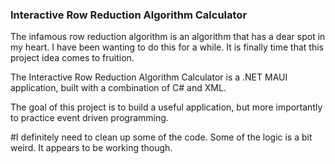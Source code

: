 ### Interactive Row Reduction Algorithm Calculator


The infamous row reduction algorithm is an algorithm that has a dear spot in my heart. I have been wanting to do this for a while. It is finally time
that this project idea comes to fruition. 

The Interactive Row Reduction Algorithm Calculator is a .NET MAUI application, built with a combination of C# and XML.

The goal of this project is to build a useful application, but more importantly to practice event driven programming. 

#I definitely need to clean up some of the code. Some of the logic is a bit weird. It appears to be working though.
